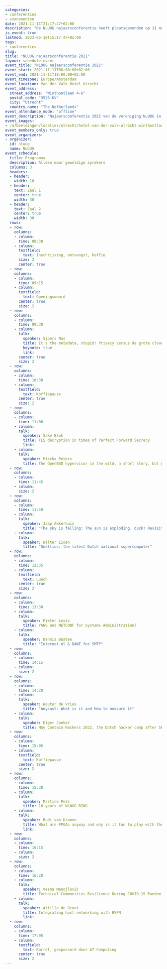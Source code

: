 ```yaml
---
categories:
- conferenties
- evenementen
date: 2021-11-11T21:17:47+02:00
description: "De NLUUG najaarsconferentie heeft plaatsgevonden op 11 november 2021 in het Van der Valk Hotel Utrecht."
is_event: true
lastmod: 2023-05-10T15:17:47+02:00
tags:
- conferenties
slug:
title: "NLUUG najaarsconferentie 2021"
layout: schedule-event
event_title: "NLUUG najaarsconferentie 2021"
event_start: 2021-11-11T08:30:00+02:00
event_end: 2021-11-11T18:00:00+02:00
event_timezone: Europe/Amsterdam
event_location: Van der Valk Hotel Utrecht
event_address:
  street_address: "Winthontlaan 4-6"
  postal_code: "3526 KV"
  city: "Utrecht"
  country_name: "The Netherlands"
event_attendance_mode: "offline"
event_description: "Najaarsconferentie 2021 van de vereniging NLUUG in het Van der Valk Hotel te Utrecht"
event_images:
- /afbeeldingen/locaties/utrecht/hotel-van-der-valk-utrecht-winthontlaan.jpg
event_members_only: true
event_organizers:
- organizer:
  id: nluug
  name: NLUUG
event_schedule:
  title: Programma
  description: Alleen maar geweldige sprekers
  columns: 3
  headers:
  - header:
    width: 10
  - header:
    text: Zaal 1
    center: true
    width: 30
  - header:
    text: Zaal 2
    center: true
    width: 30
  rows:
  - row:
    columns:
    - column:
      time: 08:30
    - column:
      textfield:
        text: Inschrijving, ontvangst, koffie
      size: 2
      center: true
  - row:
    columns:
    - column:
      time: 09:15
    - column:
      textfield:
        text: Openingswoord
      center: true
      size: 2
  - row:
    columns:
    - column:
      time: 09:30
    - column:
      talk:
        speaker: Sjoera Nas
        title: It's the metadata, stupid! Privacy versus de grote cloudproviders
        keynote: true
        link:
      center: true
      size: 2
  - row:
    columns:
    - column:
      time: 10:30
    - column:
      textfield:
        text: Koffiepauze
      center: true
      size: 2
  - row:
    columns:
    - column:
      time: 11:00
    - column:
      talk:
        speaker: Sake Blok
        title: TLS decryption in times of Perfect Forward Secrecy
        link:
    - column:
      talk:
        speaker: Mischa Peters
        title: The OpenBSD hypervisor in the wild, a short story, but getting longer
  - row:
    columns:
    - column:
      time: 11:45
    - column:
      size: 2
  - row:
    columns:
    - column:
      time: 11:50
    - column:
      talk:
        speaker: Jaap Akkerhuis
        title: "The sky is falling: The sun is exploding, duck! Revisited"
    - column:
      talk:
        speaker: Walter Lioen
        title: "Snellius: the latest Dutch national supercomputer"
  - row:
    columns:
    - column:
      time: 12:35
    - column:
      textfield:
        text: Lunch
      center: true
      size: 2
  - row:
    columns:
    - column:
      time: 13:30
    - column:
      talk:
        speaker: Pieter Lexis
        title: YANG and NETCONF for Systems Administration?
    - column:
      talk:
        speaker: Dennis Baaten
        title: "Internet.nl & DANE for SMTP"
  - row:
    columns:
    - column:
      time: 14:15
    - column:
      size: 2
  - row:
    columns:
    - column:
      time: 14:20
    - column:
      talk:
        speaker: Wouter de Vries
        title: "Anycast: What is it and How to measure it"
    - column:
      talk:
        speaker: Eiger Jonker
        title: May Contain Hackers 2022, the Dutch hacker camp after SHA
  - row:
    columns:
    - column:
      time: 15:05
    - column:
      textfield:
        text: Koffiepauze
      center: true
      size: 2
  - row:
    columns:
    - column:
      time: 15:30
    - column:
      talk:
        speaker: Martine Pels
        title: 10 years of NLNOG RING
    - column:
      talk:
        speaker: Rudi van Drunen
        title: What are FPGAs anyway and why is it fun to play with them?
        link:
  - row:
    columns:
    - column:
      time: 16:15
    - column:
      size: 2
  - row:
    columns:
    - column:
      time: 16:20
    - column:
      talk:
        speaker: Vesna Manojlovic
        title: Technical Communities Resilience During COVID-19 Pandemic
    - column:
      talk:
        speaker: Attilla de Groot
        title: Integrating host networking with EVPN
        link:
  - row:
    columns:
    - column:
      time: 17:05
    - column:
      textfield:
        text: Borrel, gesponsord door AT Computing
      center: true
      size: 2
---
```


